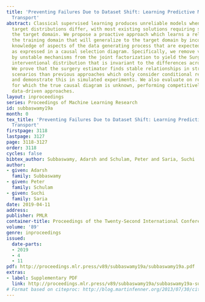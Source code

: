 ```yaml
---
title: 'Preventing Failures Due to Dataset Shift: Learning Predictive Models That
  Transport'
abstract: Classical supervised learning produces unreliable models when training and
  target distributions differ, with most existing solutions requiring samples from
  the target domain. We propose a proactive approach which learns a relationship in
  the training domain that will generalize to the target domain by incorporating prior
  knowledge of aspects of the data generating process that are expected to differ
  as expressed in a causal selection diagram. Specifically, we remove variables generated
  by unstable mechanisms from the joint factorization to yield the Surgery Estimator—an
  interventional distribution that is invariant to the differences across environments.
  We prove that the surgery estimator finds stable relationships in strictly more
  scenarios than previous approaches which only consider conditional relationships,
  and demonstrate this in simulated experiments. We also evaluate on real world data
  for which the true causal diagram is unknown, performing competitively against entirely
  data-driven approaches.
layout: inproceedings
series: Proceedings of Machine Learning Research
id: subbaswamy19a
month: 0
tex_title: 'Preventing Failures Due to Dataset Shift: Learning Predictive Models That
  Transport'
firstpage: 3118
lastpage: 3127
page: 3118-3127
order: 3118
cycles: false
bibtex_author: Subbaswamy, Adarsh and Schulam, Peter and Saria, Suchi
author:
- given: Adarsh
  family: Subbaswamy
- given: Peter
  family: Schulam
- given: Suchi
  family: Saria
date: 2019-04-11
address: 
publisher: PMLR
container-title: Proceedings of the Twenty-Second International Conference on Artificial Intelligence and Statistics
volume: '89'
genre: inproceedings
issued:
  date-parts:
  - 2019
  - 4
  - 11
pdf: http://proceedings.mlr.press/v89/subbaswamy19a/subbaswamy19a.pdf
extras:
- label: Supplementary PDF
  link: http://proceedings.mlr.press/v89/subbaswamy19a/subbaswamy19a-supp.pdf
# Format based on citeproc: http://blog.martinfenner.org/2013/07/30/citeproc-yaml-for-bibliographies/
---
```

